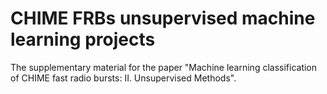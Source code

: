 # CHIME FRBs unsupervised machine learning projects

The supplementary material for the paper "Machine learning classification of CHIME fast radio bursts: II. Unsupervised Methods".
